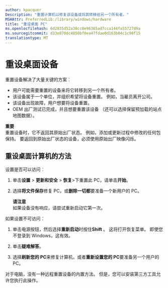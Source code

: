 ```yaml
---
author: kpacquer
Description: "重置计算机以修复该设备或将其转移给另一个所有者。"
MSHAttr: PreferredLib:/library/windows/hardware
title: "重设桌面 PC"
ms.openlocfilehash: 6d2835d52a30cc8e96365ad7cca144fa55727d9a
ms.sourcegitcommit: d33e870dc4850bf0ea47fdae0d163b04c1c90f15
translationtype: MT
---
```

# <a name="resetting-a-desktop-device"></a>重设桌面设备


重置设备解决了大量关键的方案︰

-   用户可能需要重置的设备来将它转移到另一个所有者。
-   该设备属于一个单位，并组织希望将设备重置。 例如，当雇员离开公司。
-   该设备出现故障，用户想要将设备重置。
-   OEM 出厂测试已完成，并且想要重置该设备 （还可以选择保留预加载的站点地图数据）。

**重要**  
重置设备时，它不返回其原始出厂状态。 例如，添加或更新过程中修改的任何包保持。 要返回到原始出厂状态的设备，必须使用原始出厂映像闪烁。

 

## <a name="span-idwaystoresetadesktoppcspanspan-idwaystoresetadesktoppcspanspan-idwaystoresetadesktoppcspanways-to-reset-a-desktop-pc"></a><span id="Ways_to_reset_a_desktop_pc"></span><span id="ways_to_reset_a_desktop_pc"></span><span id="WAYS_TO_RESET_A_DESKTOP_PC"></span>重设桌面计算机的方法


设置是否可以访问︰

1. 单击**设置** &gt; **更新和安全** &gt; **恢复**&gt;下重置此 PC，请单击**开始**。

2. 选择**将文件保存**修复 PC，或**删除一切都**要准备一个新用户的 PC。

    **请注意**  
    如果设备没有响应，请尝试重新启动它第一次。

如果设置不可访问︰

1.  单击电源按钮，然后选择**重新启动**时按住**Shift** 。  这将打开恢复菜单。 即使您不登录到 Windows，这有效。

2.  单击**疑难解答**。

3.  选择**刷新您的 PC**来修复计算机，或者**重新设置您的 PC**要准备另一个用户的 PC。

    
对于电脑，没有一种远程重置设备的内置方法。 但是，您可以安装第三方工具允许您执行此操作。
 





